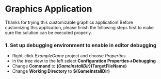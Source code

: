 # Graphics Application
Thanks for trying this customizable graphics application! Before customizing this application, please finish the following steps first to make sure the solution can be executed properly.
### 1. Set up debugging environment to enable in editor debugging
  - Right-click *ExampleGame* project and choose *Properties*
  - In the tree view to the left select **Configuration Properties->Debugging**
  - Change **Command** to **$(GameInstallDir)$(TargetFileName)**
  - Change **Working Directory** to **$(GameInstallDir)**
